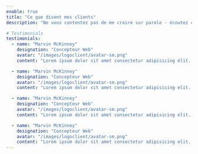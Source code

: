 ```yaml
---
enable: true
title: "Ce que disent mes clients"
description: "Ne vous contentez pas de me croire sur parole - écoutez certains de mes clients satisfaits ! Consultez quelques-uns des témoignages ci-dessous pour voir ce que les autres disent de mes expertises."

# Testimonials
testimonials:
  - name: "Marvin McKinney"
    designation: "Concepteur Web"
    avatar: "/images/logoclient/avatar-sm.png"
    content: "Lorem ipsum dolor sit amet consectetur adipisicing elit. Qui iusto illo molestias, assumenda expedita commodi inventore non itaque molestiae voluptatum dolore, facilis sapiente, repellat veniam."

  - name: "Marvin McKinney"
    designation: "Concepteur Web"
    avatar: "/images/logoclient/avatar-sm.png"
    content: "Lorem ipsum dolor sit amet consectetur adipisicing elit. Qui iusto illo molestias, assumenda expedita commodi inventore non itaque molestiae voluptatum dolore, facilis sapiente, repellat veniam."

  - name: "Marvin McKinney"
    designation: "Concepteur Web"
    avatar: "/images/logoclient/avatar-sm.png"
    content: "Lorem ipsum dolor sit amet consectetur adipisicing elit. Qui iusto illo molestias, assumenda expedita commodi inventore non itaque molestiae voluptatum dolore, facilis sapiente, repellat veniam."

  - name: "Marvin McKinney"
    designation: "Concepteur Web"
    avatar: "/images/logoclient/avatar-sm.png"
    content: "Lorem ipsum dolor sit amet consectetur adipisicing elit. Qui iusto illo molestias, assumenda expedita commodi inventore non itaque molestiae voluptatum dolore, facilis sapiente, repellat veniam."
---
```

